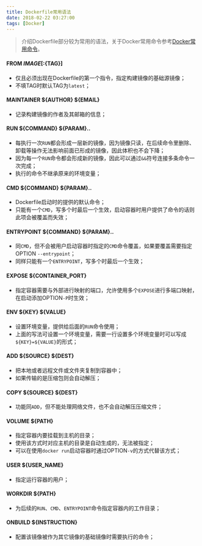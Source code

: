 ```yaml
---
title: Dockerfile常用语法
date: 2018-02-22 03:27:00
tags: [Docker]
---
```


> 介绍Dockerfile部分较为常用的语法，关于Docker常用命令参考[Docker常用命令](https://www.0x0f0f.com/Docker/frequently-used-docker-command-line/)。

#### FROM ${IMAGE}[:${TAG}]
- 仅且必须出现在Dockerfile的第一个指令，指定构建镜像的基础源镜像；
- 不填TAG时默认TAG为`latest`；

#### MAINTAINER ${AUTHOR} ${EMAIL}
- 记录构建镜像的作者及其邮箱的信息；

#### RUN ${COMMAND} ${PARAM}..
- 每执行一次`RUN`都会形成一层新的镜像，因为镜像只读，在后续命令里删除、卸载等操作无法影响前面已形成的镜像，因此体积也不会下降；
- 因为每一个`RUN`命令都会形成新的镜像，因此可以通过`&&`符号连接多条命令一次完成；
- 执行的命令不继承原来的环境变量；

#### CMD ${COMMAND} ${PARAM}..
- Dockerfile启动时的提供的默认命令；
- 只能有一个`CMD`，写多个时最后一个生效，启动容器时用户提供了命令的话则此项会被覆盖而失效；

#### ENTRYPOINT ${COMMAND} ${PARAM}..
- 同`CMD`，但不会被用户启动容器时指定的`CMD`命令覆盖，如果要覆盖需要指定OPTION `--entrypoint`；
- 同样只能有一个`ENTRYPOINT`，写多个时最后一个生效；

#### EXPOSE ${CONTAINER_PORT}
- 指定容器需要与外部进行映射的端口，允许使用多个`EXPOSE`进行多端口映射，在启动添加OPTION`-P`时生效；

#### ENV ${KEY} ${VALUE}
- 设置环境变量，提供给后面的`RUN`命令使用；
- 上面的写法可设置一个环境变量，需要一行设置多个环境变量时可以写成`${KEY}=${VALUE}`的形式；

#### ADD ${SOURCE} ${DEST}
- 把本地或者远程文件或文件夹复制到容器中；
- 如果传输的是压缩包则会自动解压；

#### COPY ${SOURCE} ${DEST}
- 功能同`ADD`，但不能处理网络文件，也不会自动解压压缩文件；

#### VOLUME ${PATH}
- 指定容器内要挂载到主机的目录；
- 使用该方式时对应主机的目录是自动生成的，无法被指定；
- 可以在使用`docker run`启动容器时通过OPTION`-v`的方式代替该方式；

#### USER ${USER_NAME}
- 指定运行容器的用户；

#### WORKDIR ${PATH}
- 为后续的`RUN`、`CMD`、`ENTRYPOINT`命令指定容器内的工作目录；

#### ONBUILD ${INSTRUCTION}
- 配置该镜像被作为其它镜像的基础镜像时需要执行的命令；

